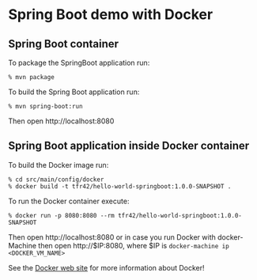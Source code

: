 # Spring Boot demo with Docker

## Spring Boot container

To package the SpringBoot application run:

    % mvn package

To build the Spring Boot application run:
 
    % mvn spring-boot:run
    
Then open http://localhost:8080

## Spring Boot application inside Docker container

To build the Docker image run:

    % cd src/main/config/docker
    % docker build -t tfr42/hello-world-springboot:1.0.0-SNAPSHOT .

To run the Docker container execute:
    
    % docker run -p 8080:8080 --rm tfr42/hello-world-springboot:1.0.0-SNAPSHOT
     
Then open http://localhost:8080 or in case you run Docker with docker-Machine then open http://$IP:8080, where $IP
     is ```docker-machine ip <DOCKER_VM_NAME>```

See the [Docker web site](https://www.docker.com/) for more information about Docker! 